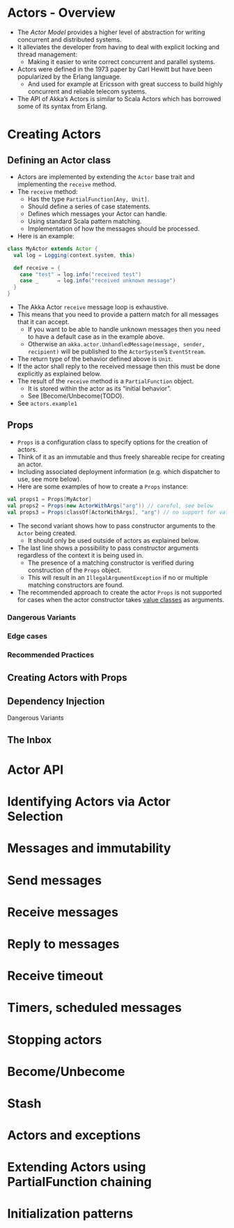 # Actors - Overview
- The _Actor Model_ provides a higher level of abstraction for writing concurrent and distributed systems. 
- It alleviates the developer from having to deal with explicit locking and thread management:
    - Making it easier to write correct concurrent and parallel systems. 
- Actors were defined in the 1973 paper by Carl Hewitt but have been popularized by the Erlang language.
    - And used for example at Ericsson with great success to build highly concurrent and reliable telecom systems.
- The API of Akka’s Actors is similar to Scala Actors which has borrowed some of its syntax from Erlang.

# Creating Actors

## Defining an Actor class
- Actors are implemented by extending the `Actor` base trait and implementing the `receive` method. 
- The `receive` method:
    - Has the type `PartialFunction[Any, Unit]`.
    - Should define a series of case statements.
    - Defines which messages your Actor can handle.
    - Using standard Scala pattern matching.
    - Implementation of how the messages should be processed.
- Here is an example:
```scala
class MyActor extends Actor {
  val log = Logging(context.system, this)

  def receive = {
    case "test" ⇒ log.info("received test")
    case _      ⇒ log.info("received unknown message")
  }
}
```
- The Akka Actor `receive` message loop is exhaustive. 
- This means that you need to provide a pattern match for all messages that it can accept.
    - If you want to be able to handle unknown messages then you need to have a default case as in the example above. 
    - Otherwise an `akka.actor.UnhandledMessage(message, sender, recipient)` will be published to the `ActorSystem`’s `EventStream`.
- The return type of the behavior defined above is `Unit`.
- If the actor shall reply to the received message then this must be done explicitly as explained below.
- The result of the `receive` method is a `PartialFunction` object.
    - It is stored within the actor as its “initial behavior”.
    - See [Become/Unbecome(TODO).
- See `actors.example1`

## Props
- `Props` is a configuration class to specify options for the creation of actors.
- Think of it as an immutable and thus freely shareable recipe for creating an actor.
- Including associated deployment information (e.g. which dispatcher to use, see more below). 
- Here are some examples of how to create a `Props` instance:
```scala
val props1 = Props[MyActor]
val props2 = Props(new ActorWithArgs("arg")) // careful, see below
val props3 = Props(classOf[ActorWithArgs], "arg") // no support for value class arguments
```
- The second variant shows how to pass constructor arguments to the `Actor` being created.
    - It should only be used outside of actors as explained below.
- The last line shows a possibility to pass constructor arguments regardless of the context it is being used in. 
    - The presence of a matching constructor is verified during construction of the `Props` object.
    - This will result in an `IllegalArgumentException` if no or multiple matching constructors are found.
- The recommended approach to create the actor `Props` is not supported for cases when the actor constructor takes [value classes](https://docs.scala-lang.org/overviews/core/value-classes.html) as arguments.

### Dangerous Variants





### Edge cases





### Recommended Practices












## Creating Actors with Props





## Dependency Injection




Dangerous Variants
## The Inbox



















# Actor API





# Identifying Actors via Actor Selection





# Messages and immutability





# Send messages





# Receive messages





# Reply to messages





# Receive timeout





# Timers, scheduled messages





# Stopping actors





# Become/Unbecome





# Stash





# Actors and exceptions





# Extending Actors using PartialFunction chaining





# Initialization patterns










